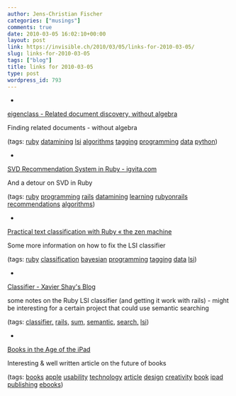 ```yaml
---
author: Jens-Christian Fischer
categories: ["musings"]
comments: true
date: 2010-03-05 16:02:10+00:00
layout: post
link: https://invisible.ch/2010/03/05/links-for-2010-03-05/
slug: links-for-2010-03-05
tags: ["blog"]
title: links for 2010-03-05
type: post
wordpress_id: 793
---
```


  * 
                

[eigenclass - Related document discovery, without algebra](https://eigenclass.org/hiki/related-document-discovery)


                

Finding related documents - without algebra


                

(tags: [ruby](https://delicious.com/jaycee/ruby) [datamining](https://delicious.com/jaycee/datamining) [lsi](https://delicious.com/jaycee/lsi) [algorithms](https://delicious.com/jaycee/algorithms) [tagging](https://delicious.com/jaycee/tagging) [programming](https://delicious.com/jaycee/programming) [data](https://delicious.com/jaycee/data) [python](https://delicious.com/jaycee/python))


            
  * 
                

[SVD Recommendation System in Ruby - igvita.com](https://www.igvita.com/2007/01/15/svd-recommendation-system-in-ruby/)


                

And a detour on SVD in Ruby


                

(tags: [ruby](https://delicious.com/jaycee/ruby) [programming](https://delicious.com/jaycee/programming) [rails](https://delicious.com/jaycee/rails) [datamining](https://delicious.com/jaycee/datamining) [learning](https://delicious.com/jaycee/learning) [rubyonrails](https://delicious.com/jaycee/rubyonrails) [recommendations](https://delicious.com/jaycee/recommendations) [algorithms](https://delicious.com/jaycee/algorithms))


            
  * 
                

[Practical text classification with Ruby « the zen machine](https://zenmachine.wordpress.com/practical-text-classification-with-ruby/)


                

Some more information on how to fix the LSI classifier


                

(tags: [ruby](https://delicious.com/jaycee/ruby) [classification](https://delicious.com/jaycee/classification) [bayesian](https://delicious.com/jaycee/bayesian) [programming](https://delicious.com/jaycee/programming) [tagging](https://delicious.com/jaycee/tagging) [data](https://delicious.com/jaycee/data) [lsi](https://delicious.com/jaycee/lsi))


            
  * 
                

[Classifier - Xavier Shay's Blog](https://rhnh.net/classifier)


                

some notes on the Ruby LSI classifier (and getting it work with rails) - might be interesting for a certain project that could use semantic searching


                

(tags: [classifier,](https://delicious.com/jaycee/classifier%2C) [rails,](https://delicious.com/jaycee/rails%2C) [sum,](https://delicious.com/jaycee/sum%2C) [semantic,](https://delicious.com/jaycee/semantic%2C) [search,](https://delicious.com/jaycee/search%2C) [lsi](https://delicious.com/jaycee/lsi))


            
  * 
                

[Books in the Age of the iPad](https://craigmod.com/journal/ipad_and_books/)


                

Interesting & well written article on the future of books


                

(tags: [books](https://delicious.com/jaycee/books) [apple](https://delicious.com/jaycee/apple) [usability](https://delicious.com/jaycee/usability) [technology](https://delicious.com/jaycee/technology) [article](https://delicious.com/jaycee/article) [design](https://delicious.com/jaycee/design) [creativity](https://delicious.com/jaycee/creativity) [book](https://delicious.com/jaycee/book) [ipad](https://delicious.com/jaycee/ipad) [publishing](https://delicious.com/jaycee/publishing) [ebooks](https://delicious.com/jaycee/ebooks))


            
